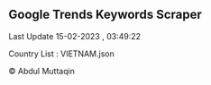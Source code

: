 

## Google Trends Keywords Scraper 
 
Last Update 15-02-2023 , 03:49:22

Country List :
VIETNAM.json



© Abdul Muttaqin 
